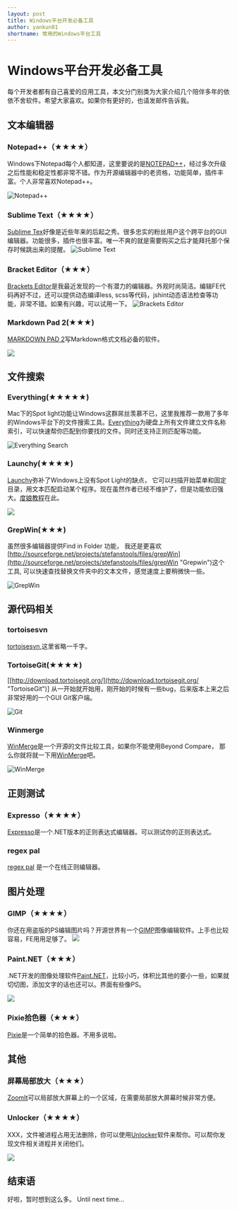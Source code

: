 ```yaml
---
layout: post
title: Windows平台开发必备工具
author: yankun01
shortname: 常用的Windows平台工具
---
```


# Windows平台开发必备工具 #

每个开发者都有自己喜爱的应用工具，本文分门别类为大家介绍几个陪伴多年的依依不舍软件。希望大家喜欢。如果你有更好的，也请发邮件告诉我。


## 文本编辑器 ##

### Notepad++（★★★★） ###
Windows下Notepad每个人都知道，这里要说的是[NOTEPAD++](http://notepad-plus-plus.org/ "NOTEPAD++")，经过多次升级之后性能和稳定性都非常不错。作为开源编辑器中的老资格，功能简单，插件丰富。个人非常喜欢Notepad++。

![Notepad++](http://notepad-plus-plus.org/assets/img/logo-green-orange.png)

### Sublime Text（★★★★） ###
[Sublime Tex](http://www.sublimetext.com/ "Sublime Text")好像是近些年来的后起之秀。很多忠实的粉丝用户这个跨平台的GUI编辑器。功能很多，插件也很丰富。唯一不爽的就是需要购买之后才能拜托那个保存时候跳出来的提醒。
![Sublime Text](http://img2sw.baidu.com/soft/f5/15554/f3782d4610e0263269615a96a4c32021.png)

### Bracket Editor（★★★） ###
[Brackets Editor](http://brackets.io/ "Brackets Editor")是我最近发现的一个有潜力的编辑器。外观时尚简洁。编辑FE代码再好不过，还可以提供动态编译less, scss等代码，jshint动态语法检查等功能，非常不错。如果有兴趣，可以试用一下。
![Brackets Editor](http://brackets.io/img/hero.png)

### Markdown Pad 2(★★★) ###
[MARKDOWN PAD 2](http://markdownpad.com)写Markdown格式文档必备的软件。 

![](http://markdownpad.com/img/markdownpad2.png)


## 文件搜索 ##

### Everything(★★★★★) ###
Mac下的Spot light功能让Windows这群屌丝羡慕不已，这里我推荐一款用了多年的Windows平台下的文件搜索工具。[Everything](http://www.voidtools.com/ "Everything")为硬盘上所有文件建立文件名称索引，可以快速帮你匹配到你要找的文件。同时还支持正则匹配等功能。

![Everything Search](http://www.voidtools.com/Everything.Search.Window.png)

### Launchy(★★★★) ###
[Launchy](http://launchy.net/download.php#windows "launchy")弥补了Windows上没有Spot Light的缺点， 它可以扫描开始菜单和固定目录，用文本匹配启动某个程序。现在虽然作者已经不维护了，但是功能依旧强大。[度娘教程](http://baike.baidu.com/link?url=XOG_MmTHpi1H5a270Xk48bQhhbBeEYKhgHW3KFr4MmeosSMCoq03eiTdHojXmApA_xsvAX90WSgx_H6dSts1kK "")在此。

![](http://h.hiphotos.baidu.com/baike/c0=baike80,5,5,80,26/sign=2ef68a34cf11728b24208470a995a8ab/908fa0ec08fa513dd961697b3f6d55fbb3fbd948.jpg)

### GrepWin(★★★) ###
虽然很多编辑器提供Find in Folder 功能， 我还是更喜欢[http://sourceforge.net/projects/stefanstools/files/grepWin](http://sourceforge.net/projects/stefanstools/files/grepWin "Grepwin")这个工具, 可以快速查找替换文件夹中的文本文件，感觉速度上要稍微快一些。

![GrepWin](http://www.xz7.com/up/UploadPic/2013-6/20136292151967292.jpg)


## 源代码相关 ##
### tortoisesvn ###
[tortoisesvn](http://tortoisesvn.net/ "tortoisesvn"),这里省略一千字。 

### TortoiseGit(★★★★) ###
[[http://download.tortoisegit.org/](http://download.tortoisegit.org/ "TortoiseGit")] 从一开始就开始用，刚开始的时候有一些bug，后来版本上来之后非常好用的一个GUI Git客户端。 

![Git](http://download.tortoisegit.org/logo.png)

### Winmerge ###

[WinMerge](http://winmerge.org/ "WinMerge")是一个开源的文件比较工具，如果你不能使用Beyond Compare， 那么你就将就一下用[WinMerge](http://winmerge.org/ "WinMerge")吧。

![WinMerge](http://winmerge.org/about/screenshots/screenshot_small.png)

## 正则测试 ##

### Expresso（★★★★） ###
[Expresso](http://www.ultrapico.com/Expresso.htm "Expresso")是一个.NET版本的正则表达式编辑器。可以测试你的正则表达式。

### regex pal ###
[regex pal](http://regexpal.com/) 是一个在线正则编辑器。 

## 图片处理 ##

### GIMP（★★★★） ###
你还在用盗版的PS编辑图片吗？开源世界有一个[GIMP](http://www.gimp.org)图像编辑软件。上手也比较容易，FE用用足够了。
![](http://img2sw.baidu.com/soft/b2/16945/471204b4d9d4a926b3102e07b47b84d0.png)

### Paint.NET（★★★） ###
.NET开发的图像处理软件[Paint.NET](http://www.getpaint.net)，比较小巧，体积比其他的要小一些，如果就切切图，添加文字的话也还可以。界面有些像PS。

![](http://www.getpaint.net/screenshots/pdn40_kirkland_thumb.jpg)

### Pixie拾色器（★★★） ###
[Pixie](http://www.nattyware.com/pixie.php)是一个简单的拾色器。不用多说啦。


## 其他 ##
### 屏幕局部放大（★★★） ###
[ZoomIt](http://technet.microsoft.com/en-us/sysinternals/bb897434.aspx)可以局部放大屏幕上的一个区域，在需要局部放大屏幕时候非常方便。

### Unlocker（★★★★） ###
XXX，文件被进程占用无法删除，你可以使用[Unlocker](http://www.emptyloop.com/unlocker/welcome.htm)软件来帮你。可以帮你发现文件相关进程并关闭他们。

![](http://www.emptyloop.com/unlocker/tutorial1.png)

## 结束语 ##
好啦，暂时想到这么多。 Until next time...


